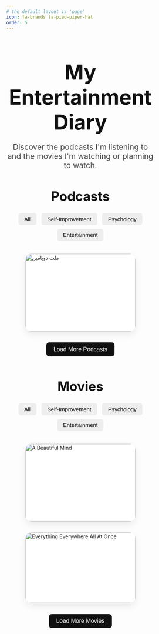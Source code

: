 ```yaml
---
# the default layout is 'page'
icon: fa-brands fa-pied-piper-hat
order: 5
---
```

<!DOCTYPE html>
<html lang="en">
<head>
  <meta charset="UTF-8" />
  <meta name="viewport" content="width=device-width, initial-scale=1.0" />
  <title>My Entertainment Diary</title>
  <link href="https://fonts.googleapis.com/css2?family=Montserrat:wght@400;700&family=Roboto:wght@300;400&display=swap" rel="stylesheet">
  <style>
    * {
      margin: 0;
      padding: 0;
      box-sizing: border-box;
    }

    body {
      font-family: 'Roboto', sans-serif;
      background: none;
      color: #333;
      line-height: 1.6;
      padding: 40px 20px;
    }

    header {
      text-align: center;
      margin-bottom: 50px;
    }

    header h1 {
      font-family: 'Montserrat', sans-serif;
      font-size: 3.5rem;
      margin-bottom: 15px;
      color: #111;
    }

    header p {
      font-size: 1.3rem;
      color: #444;
    }

    section {
      margin-bottom: 60px;
    }

    section h2 {
      font-family: 'Montserrat', sans-serif;
      margin-bottom: 20px;
      font-size: 2.2rem;
      text-align: center;
      color: #111;
      position: relative;
    }

    section h2::after {
      content: "";
      display: block;
      width: 60px;
      height: 4px;
      background: #111;
      margin: 10px auto 0;
      border-radius: 2px;
    }

    .filter-buttons {
      text-align: center;
      margin-bottom: 30px;
    }

    .filter-buttons button {
      margin: 5px;
      padding: 8px 16px;
      font-family: 'Montserrat', sans-serif;
      font-size: 0.95rem;
      background: #eee;
      border: none;
      border-radius: 6px;
      cursor: pointer;
      transition: background-color 0.3s;
    }

    .filter-buttons button:hover {
      background-color: #ccc;
    }

    .cards-container {
      display: flex;
      flex-wrap: wrap;
      justify-content: center;
      gap: 30px;
    }

    .card {
      background: #fff;
      border-radius: 16px;
      box-shadow: 0 8px 20px rgba(0, 0, 0, 0.08);
      overflow: hidden;
      max-width: 300px;
      transition: transform 0.3s ease, box-shadow 0.3s ease;
      display: none;
    }

    .card.visible {
      display: block;
    }

    .card:hover {
      transform: translateY(-8px);
      box-shadow: 0 12px 24px rgba(0, 0, 0, 0.15);
    }

    .card img {
      width: 100%;
      height: auto;
      display: block;
    }

    .card-content {
      padding: 20px 18px;
    }

    .card-content h3 {
      margin-bottom: 12px;
      font-family: 'Montserrat', sans-serif;
      font-size: 1.4rem;
      color: #222;
    }

    .card-content p {
      font-size: 1rem;
      color: #555;
    }

    .load-more {
      display: block;
      margin: 30px auto 0;
      padding: 10px 20px;
      font-size: 1rem;
      font-family: 'Montserrat', sans-serif;
      background-color: #111;
      color: white;
      border: none;
      border-radius: 8px;
      cursor: pointer;
      transition: background-color 0.3s;
    }

    .load-more:hover {
      background-color: #333;
    }

    @media (max-width: 768px) {
      .cards-container {
        flex-direction: column;
        align-items: center;
      }
    }
  </style>
</head>

<body>
  <header>
    <h1>My Entertainment Diary</h1>
    <p>Discover the podcasts I'm listening to and the movies I'm watching or planning to watch.</p>
  </header>

  <section id="podcasts">
    <h2>Podcasts</h2>
    <div class="filter-buttons">
      <button onclick="filterCards('podcast-cards', 'all')">All</button>
      <button onclick="filterCards('podcast-cards', 'self')">Self-Improvement</button>
      <button onclick="filterCards('podcast-cards', 'psych')">Psychology</button>
      <button onclick="filterCards('podcast-cards', 'ent')">Entertainment</button>
    </div>
    <div class="cards-container" id="podcast-cards">
      <div class="card visible" data-category="self">
        <a href="https://bpluspodcast.com/podcast/seventh-season/%d9%85%d9%84%d8%aa-%d8%af%d9%88%d9%be%d8%a7%d9%85%db%8c%d9%86-%d9%be%db%8c%d8%af%d8%a7%da%a9%d8%b1%d8%af%d9%86-%d8%aa%d8%b9%d8%a7%d8%af%d9%84-%d8%af%d8%b1-%d8%b9%d8%b5%d8%b1-%d9%84%d8%b0%d8%aa/" target="_blank">
          <img src="https://bpluspodcast.com/wp-content/uploads/2025/03/E104-Main.png" alt="ملت دوپامین">
        </a>
        <div class="card-content">
          <h3><a href="https://bpluspodcast.com/podcast/seventh-season/%d9%85%d9%84%d8%aa-%d8%af%d9%88%d9%be%d8%a7%d9%85%db%8c%d9%86-%d9%be%db%8c%d8%af%d8%a7%da%a9%d8%b1%d8%af%d9%86-%d8%aa%d8%b9%d8%a7%d8%af%d9%84-%d8%af%d8%b1-%d8%b9%d8%b5%d8%b1-%d9%84%d8%b0%d8%aa/" target="_blank">ملت دوپامین</a></h3>
          <p>یکی از بهترین اپیزود هایی که وقتی گوش کردم دیدم چقدر منم ! مخصوصا قسمت الاکلنگ</p>
        </div>
      </div>
    </div>
    <button class="load-more" onclick="loadMore('podcast-cards')">Load More Podcasts</button>
  </section>

  <section id="movies">
    <h2>Movies</h2>
    <div class="filter-buttons">
      <button onclick="filterCards('movie-cards', 'all')">All</button>
      <button onclick="filterCards('movie-cards', 'self')">Self-Improvement</button>
      <button onclick="filterCards('movie-cards', 'psych')">Psychology</button>
      <button onclick="filterCards('movie-cards', 'ent')">Entertainment</button>
    </div>
    <div class="cards-container" id="movie-cards">
      <div class="card visible" data-category="psych">
        <img src="https://encrypted-tbn3.gstatic.com/images?q=tbn:ANd9GcRXRbfRmmJ2oDyxNvHmg6_H_2NPPjABRFGjTaPICCdTlDj_WagxFqAXB52NFAcYV4lq8STXnw" alt="A Beautiful Mind">
        <div class="card-content">
          <h3>Enemy</h3>
          <p>هیچی نمیگم فقط برید و این فیلم رو ببینید ،‌به هیچعنوان  هم راجبش نخونید قبل دیدن</p>
        </div>
      </div>
      <div class="card visible" data-category="ent">
        <img src="https://lumiere-a.akamaihd.net/v1/images/p_walle_19753_69f7ff00.jpeg" alt="Everything Everywhere All At Once">
        <div class="card-content">
          <h3>WALL-E</h3>
          <p>مگر میشود وال ای رو ندید!! حتما حتما دستمال هم کنارتون باشه </p>
        </div>
      </div>
      <div class="card" data-category="self">
        <img src="https://encrypted-tbn0.gstatic.com/images?q=tbn:ANd9GcSW5mDPXOgS6E_2LJECbHxPT1x6s9Dv__YWcdkPw4Qr7lJ3QK3D7TXko5fj_D9ng1ka1prv" alt="The Pursuit of Happyness">
        <div class="card-content">
          <h3>The Pursuit of Happyness</h3>
          <p>Based on a true story, this film follows one man’s determination to create a better future for himself and his son.</p>
        </div>
      </div>
    </div>
    <button class="load-more" onclick="loadMore('movie-cards')">Load More Movies</button>
  </section>

  <script>
    function loadMore(sectionId) {
      const section = document.getElementById(sectionId);
      const hiddenCards = section.querySelectorAll('.card:not(.visible)');
      for (let i = 0; i < 6 && i < hiddenCards.length; i++) {
        hiddenCards[i].classList.add('visible');
      }
      if (section.querySelectorAll('.card:not(.visible)').length === 0) {
        section.nextElementSibling.style.display = 'none';
      }
    }

    function filterCards(containerId, category) {
      const container = document.getElementById(containerId);
      const cards = container.querySelectorAll('.card');
      cards.forEach(card => {
        const match = category === 'all' || card.dataset.category === category;
        card.style.display = match && card.classList.contains('visible') ? 'block' : 'none';
      });
    }

    document.addEventListener('DOMContentLoaded', () => {
      loadMore('podcast-cards');
      loadMore('movie-cards');
    });
  </script>
</body>
</html>

